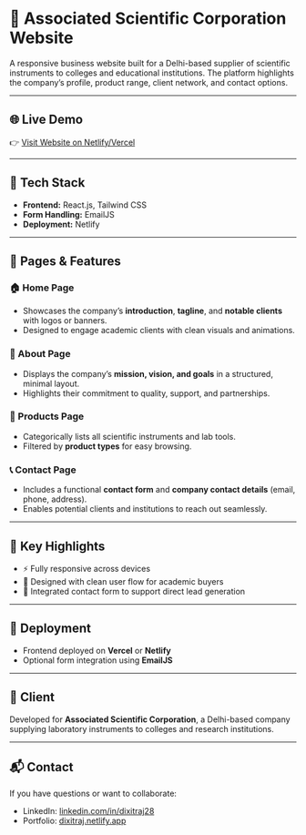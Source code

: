 # 🔬 Associated Scientific Corporation Website

A responsive business website built for a Delhi-based supplier of scientific instruments to colleges and educational institutions. The platform highlights the company’s profile, product range, client network, and contact options.

---

## 🌐 Live Demo

👉 [Visit Website on Netlify/Vercel](https://asc1.netlify.app/)  

---

## 🧰 Tech Stack

- **Frontend:** React.js, Tailwind CSS
- **Form Handling:** EmailJS
- **Deployment:** Netlify 

---

## 🧩 Pages & Features

### 🏠 Home Page
- Showcases the company’s **introduction**, **tagline**, and **notable clients** with logos or banners.
- Designed to engage academic clients with clean visuals and animations.

### 📖 About Page
- Displays the company’s **mission, vision, and goals** in a structured, minimal layout.
- Highlights their commitment to quality, support, and partnerships.

### 🧪 Products Page
- Categorically lists all scientific instruments and lab tools.
- Filtered by **product types** for easy browsing.

### 📞 Contact Page
- Includes a functional **contact form** and **company contact details** (email, phone, address).
- Enables potential clients and institutions to reach out seamlessly.

---

## 📌 Key Highlights

- ⚡ Fully responsive across devices
- 🎯 Designed with clean user flow for academic buyers
- 🔗 Integrated contact form to support direct lead generation

---

## 🚀 Deployment

- Frontend deployed on **Vercel** or **Netlify**
- Optional form integration using **EmailJS** 

---

## 🤝 Client

Developed for **Associated Scientific Corporation**, a Delhi-based company supplying laboratory instruments to colleges and research institutions.

---

## 📬 Contact

If you have questions or want to collaborate:

- LinkedIn: [linkedin.com/in/dixitraj28](https://linkedin.com/in/dixitraj28)
- Portfolio: [dixitraj.netlify.app](https://dixitraj.netlify.app)



